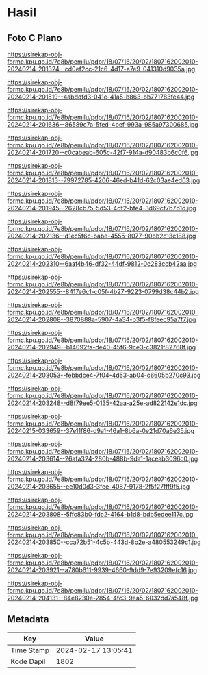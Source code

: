 # Hasil

## Foto C Plano

https://sirekap-obj-formc.kpu.go.id/7e8b/pemilu/pdpr/18/07/16/20/02/1807162002010-20240214-201324--cd0ef2cc-21c6-4d17-a7e9-041310d9035a.jpg

https://sirekap-obj-formc.kpu.go.id/7e8b/pemilu/pdpr/18/07/16/20/02/1807162002010-20240214-201519--4abddfd3-041e-41a5-b863-bb771783fe44.jpg

https://sirekap-obj-formc.kpu.go.id/7e8b/pemilu/pdpr/18/07/16/20/02/1807162002010-20240214-201636--86589c7a-5fed-4bef-993a-985a97300685.jpg

https://sirekap-obj-formc.kpu.go.id/7e8b/pemilu/pdpr/18/07/16/20/02/1807162002010-20240214-201720--c0cabeab-605c-42f7-914a-d90483b6c0f6.jpg

https://sirekap-obj-formc.kpu.go.id/7e8b/pemilu/pdpr/18/07/16/20/02/1807162002010-20240214-201813--79972785-4206-46ed-b41d-62c03ae4ed63.jpg

https://sirekap-obj-formc.kpu.go.id/7e8b/pemilu/pdpr/18/07/16/20/02/1807162002010-20240214-201945--2628cb75-5d53-4df2-bfe4-3d69cf7b7b1d.jpg

https://sirekap-obj-formc.kpu.go.id/7e8b/pemilu/pdpr/18/07/16/20/02/1807162002010-20240214-202136--d1ec5f6c-babe-4555-8077-90bb2c13c188.jpg

https://sirekap-obj-formc.kpu.go.id/7e8b/pemilu/pdpr/18/07/16/20/02/1807162002010-20240214-202310--6aaf4b46-df32-44df-9812-0c283ccb42aa.jpg

https://sirekap-obj-formc.kpu.go.id/7e8b/pemilu/pdpr/18/07/16/20/02/1807162002010-20240214-202555--8417e6c1-c05f-4b27-9223-0799d38c44b2.jpg

https://sirekap-obj-formc.kpu.go.id/7e8b/pemilu/pdpr/18/07/16/20/02/1807162002010-20240214-202808--3870888a-5907-4a34-b3f5-f8feec95a7f7.jpg

https://sirekap-obj-formc.kpu.go.id/7e8b/pemilu/pdpr/18/07/16/20/02/1807162002010-20240214-202949--b14092fa-de40-45f6-9ce3-c3821f82768f.jpg

https://sirekap-obj-formc.kpu.go.id/7e8b/pemilu/pdpr/18/07/16/20/02/1807162002010-20240214-203053--febbdce4-7f04-4d53-ab04-c6605b270c93.jpg

https://sirekap-obj-formc.kpu.go.id/7e8b/pemilu/pdpr/18/07/16/20/02/1807162002010-20240214-203248--d8f79ee5-0135-42aa-a25e-ad822142e1dc.jpg

https://sirekap-obj-formc.kpu.go.id/7e8b/pemilu/pdpr/18/07/16/20/02/1807162002010-20240215-033659--37e11f86-d9a1-46a1-8b6a-0e21d70a6e35.jpg

https://sirekap-obj-formc.kpu.go.id/7e8b/pemilu/pdpr/18/07/16/20/02/1807162002010-20240214-203614--26afa324-280b-488b-9da1-1aceab3096c0.jpg

https://sirekap-obj-formc.kpu.go.id/7e8b/pemilu/pdpr/18/07/16/20/02/1807162002010-20240214-203655--ee10d0d3-3fee-4087-9178-2f5f27fff9f5.jpg

https://sirekap-obj-formc.kpu.go.id/7e8b/pemilu/pdpr/18/07/16/20/02/1807162002010-20240214-203808--5ffc83b0-fdc2-4164-b1d8-bdb5edee117c.jpg

https://sirekap-obj-formc.kpu.go.id/7e8b/pemilu/pdpr/18/07/16/20/02/1807162002010-20240214-203850--cca72b51-4c5b-443d-8b2e-a480553249c1.jpg

https://sirekap-obj-formc.kpu.go.id/7e8b/pemilu/pdpr/18/07/16/20/02/1807162002010-20240214-203921--a780b611-9939-4660-9dd9-7e93209efc16.jpg

https://sirekap-obj-formc.kpu.go.id/7e8b/pemilu/pdpr/18/07/16/20/02/1807162002010-20240214-204131--84e8230e-2854-4fc3-9ea5-6032dd7a548f.jpg


## Metadata

| Key        | Value               |
| ---------- | ------------------- |
| Time Stamp | 2024-02-17 13:05:41 |
| Kode Dapil | 1802                |



